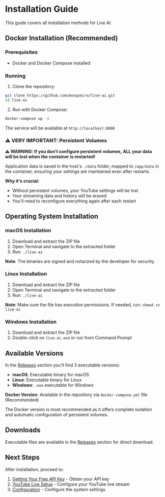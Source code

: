 # Installation Guide

This guide covers all installation methods for Live AI.

## Docker Installation (Recommended)

### Prerequisites

- Docker and Docker Compose installed

### Running

1. Clone the repository:

```bash
git clone https://github.com/mosqueiro/live-ai.git
cd live-ai
```

2. Run with Docker Compose:

```bash
docker-compose up -d
```

The service will be available at `http://localhost:8080`

### ⚠️ **VERY IMPORTANT: Persistent Volumes**

**⚠️ WARNING: If you don't configure persistent volumes, ALL your data will be lost when the container is restarted!**

Application data is saved in the host's `./data` folder, mapped to `/app/data` in the container, ensuring your settings are maintained even after restarts.

**Why it's crucial:**

- Without persistent volumes, your YouTube settings will be lost
- Your streaming data and history will be erased
- You'll need to reconfigure everything again after each restart

## Operating System Installation

### macOS Installation

1. Download and extract the ZIP file
2. Open Terminal and navigate to the extracted folder
3. Run: `./live-ai`

**Note**: The binaries are signed and notarized by the developer for security.

### Linux Installation

1. Download and extract the ZIP file
2. Open Terminal and navigate to the extracted folder
3. Run: `./live-ai`

**Note**: Make sure the file has execution permissions. If needed, run: `chmod +x live-ai`

### Windows Installation

1. Download and extract the ZIP file
2. Double-click on `live-ai.exe` or run from Command Prompt

## Available Versions

In the [Releases](https://github.com/mosqueiro/live-ai/releases) section you'll find 3 executable versions:

- **macOS**: Executable binary for macOS
- **Linux**: Executable binary for Linux
- **Windows**: `.exe` executable for Windows

**Docker Version**: Available in the repository via `docker-compose.yml` file (Recommended)

The Docker version is most recommended as it offers complete isolation and automatic configuration of persistent volumes.

## Downloads

Executable files are available in the [Releases](https://github.com/mosqueiro/live-ai/releases) section for direct download.

## Next Steps

After installation, proceed to:

1. [Getting Your Free API Key](GETTING_API_KEY.md) - Obtain your API key
2. [YouTube Live Setup](YOUTUBE_LIVE.md) - Configure your YouTube live stream
3. [Configuration](CONFIGURATION.md) - Configure the system settings
